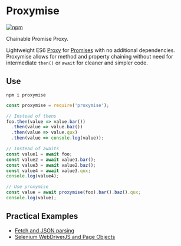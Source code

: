 # Proxymise

[![npm](https://img.shields.io/npm/v/proxymise.svg)](https://www.npmjs.com/package/proxymise)

Chainable Promise Proxy.

Lightweight ES6 [Proxy] for [Promises] with no additional dependencies. Proxymise allows for method
and property chaining without need for intermediate `then()` or `await` for cleaner and simpler code.

[Proxy]: https://developer.mozilla.org/en-US/docs/Web/JavaScript/Reference/Global_Objects/Proxy
[Promises]: https://developer.mozilla.org/en-US/docs/Web/JavaScript/Reference/Global_Objects/Promise

## Use

```shell
npm i proxymise
```

```javascript
const proxymise = require('proxymise');

// Instead of thens
foo.then(value => value.bar())
  .then(value => value.baz())
  .then(value => value.qux)
  .then(value => console.log(value));

// Instead of awaits
const value1 = await foo;
const value2 = await value1.bar();
const value3 = await value2.baz();
const value4 = await value3.qux;
console.log(value4);

// Use proxymise
const value = await proxymise(foo).bar().baz().qux;
console.log(value);
```

## Practical Examples

- [Fetch and JSON parsing](https://github.com/kozhevnikov/proxymise/blob/master/test/fetch.test.js)
- [Selenium WebDriverJS and Page Objects](https://github.com/kozhevnikov/proxymise/blob/master/test/selenium.test.js)
